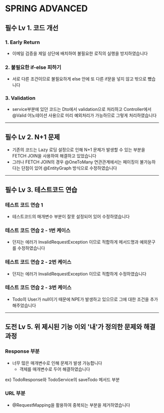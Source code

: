 # SPRING ADVANCED


## 필수 Lv 1. 코드 개선
### 1. Early Return
+ 이메일 검증을 제일 상단에 배치하여 불필요한 로직의 실행을 방지하였습니다

### 2. 불필요한 if-else 피하기
+ 서로 다른 조건이므로 불필요하게 else 안에 또 다른 if문을 넣지 않고 밖으로 뺐습니다

### 3. Validation
+ service부분에 있던 코드는 Dto에서 validation으로 처리하고 Controller에서 @Valid 어노테이션 사용으로 미리 예외처리가 가능하므로 그렇게 처리하였습니다

---
## 필수 Lv 2. N+1 문제
+ 기존의 코드는 Lazy 로딩 설정으로 인해 N+1 문제가 발생할 수 있는 부분을 FETCH JOIN을 사용하여 해결하고 있었습니다
+ 그러나 FETCH JOIN의 경우 @OneToMany 연관관계에서는 페이징이 불가능하다는 단점이 있어 @EntityGraph 방식으로 수정하였습니다
---
## 필수 Lv 3. 테스트코드 연습
### 테스트 코드 연습 1
+ 테스트코드의 매개변수 부분이 잘못 설정되어 있어 수정하였습니다

### 테스트 코드 연습 2 - 1번 케이스
+ 던지는 에러가 InvalidRequestException 이므로 적합하게 메서드명과 예외문구를 수정하였습니다

### 테스트 코드 연습 2 - 2번 케이스
+ 던지는 에러가 InvalidRequestException 이므로 적합하게 수정하였습니다

### 테스트 코드 연습 2 - 3번 케이스
+ Todo의 User가 null이기 때문에 NPE가 발생하고 있으므로 그에 대한 조건을 추가해주었습니다

-----
## 도전 Lv 5. 위 제시된 기능 이외 '내'가 정의한 문제와 해결 과정
### Response 부분
+ 너무 많은 매개변수로 인해 문제가 발생 가능합니다
  + 객체를 매개변수로 두어 해결하였습니다
 
ex) TodoResponse와 TodoService의 saveTodo 메서드 부분

### URL 부분
+ @RequestMapping을 활용하여 중복되는 부분을 제거하였습니다
